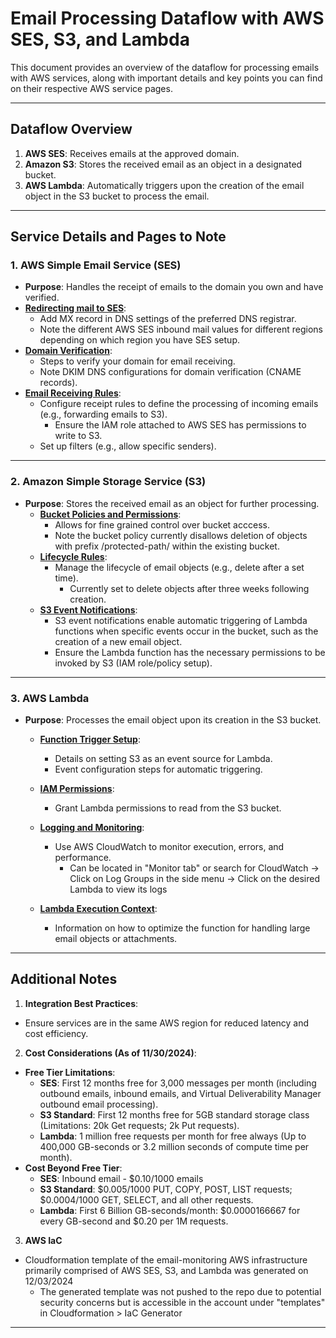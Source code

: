 # Email Processing Dataflow with AWS SES, S3, and Lambda

This document provides an overview of the dataflow for processing emails with AWS services, along with important details and key points you can find on their respective AWS service pages.

---

## Dataflow Overview

1. **AWS SES**: Receives emails at the approved domain.
2. **Amazon S3**: Stores the received email as an object in a designated bucket.
3. **AWS Lambda**: Automatically triggers upon the creation of the email object in the S3 bucket to process the email.

---

## Service Details and Pages to Note

### 1. **AWS Simple Email Service (SES)**

- **Purpose**: Handles the receipt of emails to the domain you own and have verified.
- **[Redirecting mail to SES](https://docs.aws.amazon.com/ses/latest/dg/receiving-email-mx-record.html)**:
  - Add MX record in DNS settings of the preferred DNS registrar.
  - Note the different AWS SES inbound mail values for different regions depending on which region you have SES setup.
- **[Domain Verification](https://docs.aws.amazon.com/ses/latest/dg/receiving-email-verification.html)**:
  - Steps to verify your domain for email receiving.
  - Note DKIM DNS configurations for domain verification (CNAME records).
- **[Email Receiving Rules](https://docs.aws.amazon.com/ses/latest/dg/receiving-email.html)**:
  - Configure receipt rules to define the processing of incoming emails (e.g., forwarding emails to S3).
    - Ensure the IAM role attached to AWS SES has permissions to write to S3.
  - Set up filters (e.g., allow specific senders).

---

### 2. **Amazon Simple Storage Service (S3)**

- **Purpose**: Stores the received email as an object for further processing.
  - **[Bucket Policies and Permissions](https://docs.aws.amazon.com/AmazonS3/latest/userguide/bucket-policies.html)**:
    - Allows for fine grained control over bucket acccess.
    - Note the bucket policy currently disallows deletion of objects with prefix /protected-path/ within the existing bucket.
  - **[Lifecycle Rules](https://docs.aws.amazon.com/AmazonS3/latest/userguide/object-lifecycle-mgmt.html)**:
    - Manage the lifecycle of email objects (e.g., delete after a set time).
      - Currently set to delete objects after three weeks following creation.
  - **[S3 Event Notifications](https://docs.aws.amazon.com/AmazonS3/latest/userguide/NotificationHowTo.html)**:
    - S3 event notifications enable automatic triggering of Lambda functions when specific events occur in the bucket, such as the creation of a new email object.
    - Ensure the Lambda function has the necessary permissions to be invoked by S3 (IAM role/policy setup).

---

### 3. **AWS Lambda**

- **Purpose**: Processes the email object upon its creation in the S3 bucket.

  - **[Function Trigger Setup](https://docs.aws.amazon.com/lambda/latest/dg/with-s3-example.html)**:
    - Details on setting S3 as an event source for Lambda.
    - Event configuration steps for automatic triggering.
  - **[IAM Permissions](https://docs.aws.amazon.com/lambda/latest/dg/lambda-intro-execution-role.html)**:
    - Grant Lambda permissions to read from the S3 bucket.
  - **[Logging and Monitoring](https://docs.aws.amazon.com/lambda/latest/dg/monitoring-functions.html)**:

    - Use AWS CloudWatch to monitor execution, errors, and performance.
      - Can be located in "Monitor tab" or search for CloudWatch -> Click on Log Groups in the side menu -> Click on the desired Lambda to view its logs

  - **[Lambda Execution Context](https://docs.aws.amazon.com/lambda/latest/dg/running-lambda-code.html)**:
    - Information on how to optimize the function for handling large email objects or attachments.

---

## Additional Notes

1. **Integration Best Practices**:

- Ensure services are in the same AWS region for reduced latency and cost efficiency.

2. **Cost Considerations (As of 11/30/2024)**:

- **Free Tier Limitations**:
  - **SES**: First 12 months free for 3,000 messages per month (including outbound emails, inbound emails, and Virtual Deliverability Manager outbound email processing).
  - **S3 Standard**: First 12 months free for 5GB standard storage class (Limitations: 20k Get requests; 2k Put requests).
  - **Lambda**: 1 million free requests per month for free always (Up to 400,000 GB-seconds or 3.2 million seconds of compute time per month).
- **Cost Beyond Free Tier**:
  - **SES**: Inbound email - $0.10/1000 emails
  - **S3 Standard**: $0.005/1000 PUT, COPY, POST, LIST requests; $0.0004/1000 GET, SELECT, and all other requests.
  - **Lambda**: First 6 Billion GB-seconds/month: $0.0000166667 for every GB-second and $0.20 per 1M requests.

3. **AWS IaC**

- Cloudformation template of the email-monitoring AWS infrastructure primarily comprised of AWS SES, S3, and Lambda was generated on 12/03/2024
  - The generated template was not pushed to the repo due to potential security concerns but is accessible in the account under "templates" in Cloudformation > IaC Generator

---
